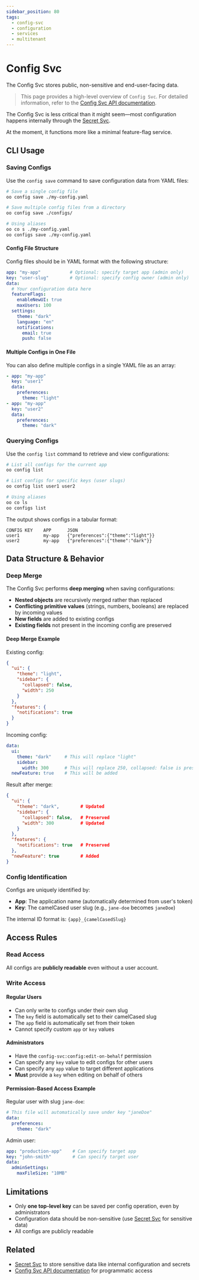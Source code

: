 ```yaml
---
sidebar_position: 80
tags:
  - config-svc
  - configuration
  - services
  - multitenant
---
```


# Config Svc

The Config Svc stores public, non-sensitive and end-user-facing data.

> This page provides a high-level overview of `Config Svc`. For detailed information, refer to the [Config Svc API documentation](/docs/1backend-api/list-configs).

The Config Svc is less critical than it might seem—most configuration happens internally through the [Secret Svc](/docs/built-in-services/secret-svc).

At the moment, it functions more like a minimal feature-flag service.

## CLI Usage

### Saving Configs

Use the `config save` command to save configuration data from YAML files:

```bash
# Save a single config file
oo config save ./my-config.yaml

# Save multiple config files from a directory
oo config save ./configs/

# Using aliases
oo co s ./my-config.yaml
oo configs save ./my-config.yaml
```

#### Config File Structure

Config files should be in YAML format with the following structure:

```yaml
app: "my-app"           # Optional: specify target app (admin only)
key: "user-slug"        # Optional: specify config owner (admin only)
data:
  # Your configuration data here
  featureFlags:
    enableNewUI: true
    maxUsers: 100
  settings:
    theme: "dark"
    language: "en"
    notifications:
      email: true
      push: false
```

#### Multiple Configs in One File

You can also define multiple configs in a single YAML file as an array:

```yaml
- app: "my-app"
  key: "user1"
  data:
    preferences:
      theme: "light"
- app: "my-app"
  key: "user2"
  data:
    preferences:
      theme: "dark"
```

### Querying Configs

Use the `config list` command to retrieve and view configurations:

```bash
# List all configs for the current app
oo config list

# List configs for specific keys (user slugs)
oo config list user1 user2

# Using aliases
oo co ls
oo configs list
```

The output shows configs in a tabular format:
```
CONFIG KEY    APP      JSON
user1         my-app   {"preferences":{"theme":"light"}}
user2         my-app   {"preferences":{"theme":"dark"}}
```

## Data Structure & Behavior

### Deep Merge

The Config Svc performs **deep merging** when saving configurations:

- **Nested objects** are recursively merged rather than replaced
- **Conflicting primitive values** (strings, numbers, booleans) are replaced by incoming values  
- **New fields** are added to existing configs
- **Existing fields** not present in the incoming config are preserved

#### Deep Merge Example

Existing config:
```json
{
  "ui": {
    "theme": "light",
    "sidebar": {
      "collapsed": false,
      "width": 250
    }
  },
  "features": {
    "notifications": true
  }
}
```

Incoming config:
```yaml
data:
  ui:
    theme: "dark"     # This will replace "light"
    sidebar:
      width: 300      # This will replace 250, collapsed: false is preserved
  newFeature: true    # This will be added
```

Result after merge:
```json
{
  "ui": {
    "theme": "dark",        # Updated
    "sidebar": {
      "collapsed": false,   # Preserved
      "width": 300          # Updated
    }
  },
  "features": {
    "notifications": true   # Preserved
  },
  "newFeature": true        # Added
}
```

### Config Identification

Configs are uniquely identified by:
- **App**: The application name (automatically determined from user's token)
- **Key**: The camelCased user slug (e.g., `jane-doe` becomes `janeDoе`)

The internal ID format is: `{app}_{camelCasedSlug}`

## Access Rules

### Read Access

All configs are **publicly readable** even without a user account.

### Write Access

#### Regular Users
- Can only write to configs under their own slug
- The `key` field is automatically set to their camelCased slug
- The `app` field is automatically set from their token
- Cannot specify custom `app` or `key` values

#### Administrators
- Have the `config-svc:config:edit-on-behalf` permission
- Can specify any `key` value to edit configs for other users
- Can specify any `app` value to target different applications
- **Must** provide a `key` when editing on behalf of others

#### Permission-Based Access Example

Regular user with slug `jane-doe`:
```yaml
# This file will automatically save under key "janeDoe"
data:
  preferences:
    theme: "dark"
```

Admin user:
```yaml
app: "production-app"    # Can specify target app
key: "john-smith"        # Can specify target user
data:
  adminSettings:
    maxFileSize: "10MB"
```

## Limitations

- Only **one top-level key** can be saved per config operation, even by administrators
- Configuration data should be non-sensitive (use [Secret Svc](/docs/built-in-services/secret-svc) for sensitive data)
- All configs are publicly readable

## Related

- [Secret Svc](/docs/built-in-services/secret-svc) to store sensitive data like internal configuration and secrets
- [Config Svc API documentation](/docs/1backend-api/list-configs) for programmatic access
